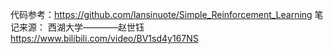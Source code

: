 代码参考：https://github.com/lansinuote/Simple_Reinforcement_Learning
笔记来源：
西湖大学————赵世钰
https://www.bilibili.com/video/BV1sd4y167NS